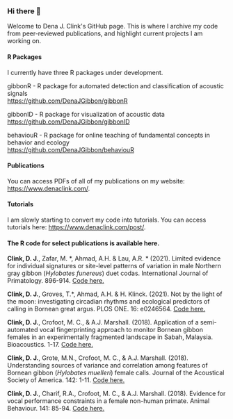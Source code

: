 ### Hi there 👋 
Welcome to Dena J. Clink's GitHub page. This is where I archive my code from peer-reviewed publications, and highlight current projects I am working on.   


#### R Packages
I currently have three R packages under development.

gibbonR - R package for automated detection and classification of acoustic signals \
https://github.com/DenaJGibbon/gibbonR

gibbonID - R package for visualization of acoustic data \
https://github.com/DenaJGibbon/gibbonID  

behaviouR - R package for online teaching of fundamental concepts in behavior and ecology \
https://github.com/DenaJGibbon/behaviouR 


#### Publications
You can access PDFs of all of my publications on my website: https://www.denaclink.com/. 

#### Tutorials
I am slowly starting to convert my code into tutorials. You can access tutorials here: https://www.denaclink.com/post/.


#### The R code for select publications is available here. 

**Clink, D. J.**, Zafar, M. &#42;, Ahmad, A.H. & Lau, A.R. &#42; (2021). Limited evidence for individual signatures or site-level patterns of variation in male Northern gray gibbon (*Hylobates funereus*) duet codas. International Journal of Primatology. 896-914.
[Code here.](https://github.com/DenaJGibbon/Variation-in-male-gibbon-codas)


**Clink, D. J.**, Groves, T.&#42;, Ahmad, A.H. & H. Klinck. (2021). Not by the light of the moon: investigating circadian rhythms and ecological predictors of calling in Bornean great argus. PLOS ONE. 16: e0246564.
[Code here.](https://github.com/DenaJGibbon/Calling-in-Bornean-great-argus)


**Clink, D. J.**, Crofoot, M. C., & A.J. Marshall. (2018). Application of a semi-automated vocal fingerprinting approach to monitor Bornean gibbon females in an experimentally fragmented landscape in Sabah, Malaysia. Bioacoustics. 1-17.
[Code here.](https://github.com/DenaJGibbon/MFCC-Vocal-Fingerprinting)

**Clink, D. J.**, Grote, M.N., Crofoot, M. C., & A.J. Marshall. (2018). Understanding sources of variance and correlation among features of Bornean gibbon (*Hylobates muelleri*) female calls. Journal of the Acoustical Society of America. 142: 1-11. [Code here.](https://github.com/DenaJGibbon/GibbonSourcesOfVarianceModels)

**Clink, D. J.**, Charif, R.A., Crofoot, M. C., & A.J. Marshall. (2018). Evidence for vocal performance constraints in a female non-human primate. Animal Behaviour. 141: 85-94. 
[Code here.](https://github.com/DenaJGibbon/Performance-Constraints)


<!--
**DenaJGibbon/DenaJGibbon** is a ✨ _special_ ✨ repository because its `README.md` (this file) appears on your GitHub profile.

Here are some ideas to get you started:

- 🔭 I’m currently working on ...
- 🌱 I’m currently learning ...
- 👯 I’m looking to collaborate on ...
- 🤔 I’m looking for help with ...
- 💬 Ask me about ...
- 📫 How to reach me: ...
- 😄 Pronouns: ...
- ⚡ Fun fact: ...
-->

